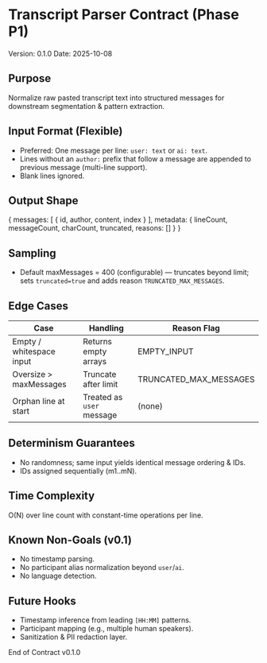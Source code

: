 # Transcript Parser Contract (Phase P1)
Version: 0.1.0
Date: 2025-10-08

## Purpose
Normalize raw pasted transcript text into structured messages for downstream segmentation & pattern extraction.

## Input Format (Flexible)
- Preferred: One message per line: `user: text` or `ai: text`.
- Lines without an `author:` prefix that follow a message are appended to previous message (multi-line support).
- Blank lines ignored.

## Output Shape
{
  messages: [ { id, author, content, index } ],
  metadata: { lineCount, messageCount, charCount, truncated, reasons: [] }
}

## Sampling
- Default maxMessages = 400 (configurable) — truncates beyond limit; sets `truncated=true` and adds reason `TRUNCATED_MAX_MESSAGES`.

## Edge Cases
| Case | Handling | Reason Flag |
|------|----------|-------------|
| Empty / whitespace input | Returns empty arrays | EMPTY_INPUT |
| Oversize > maxMessages | Truncate after limit | TRUNCATED_MAX_MESSAGES |
| Orphan line at start | Treated as `user` message | (none) |

## Determinism Guarantees
- No randomness; same input yields identical message ordering & IDs.
- IDs assigned sequentially (m1..mN).

## Time Complexity
O(N) over line count with constant-time operations per line.

## Known Non-Goals (v0.1)
- No timestamp parsing.
- No participant alias normalization beyond `user`/`ai`.
- No language detection.

## Future Hooks
- Timestamp inference from leading `[HH:MM]` patterns.
- Participant mapping (e.g., multiple human speakers).
- Sanitization & PII redaction layer.

End of Contract v0.1.0